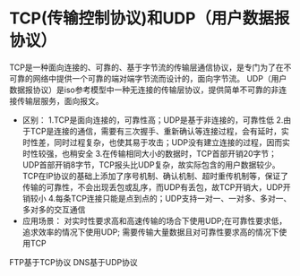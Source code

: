 # TCP(传输控制协议)和UDP（用户数据报协议）

TCP是一种面向连接的、可靠的、基于字节流的传输层通信协议，是专门为了在不可靠的网络中提供一个可靠的端对端字节流而设计的，面向字节流。
UDP（用户数据报协议）是iso参考模型中一种无连接的传输层协议，提供简单不可靠的非连接传输层服务，面向报文。

* 区别：
1.TCP是面向连接的，可靠性高；UDP是基于非连接的，可靠性低
2.由于TCP是连接的通信，需要有三次握手、重新确认等连接过程，会有延时，实时性差，同时过程复杂，也使其易于攻击；UDP没有建立连接的过程，因而实时性较强，也稍安全
3.在传输相同大小的数据时，TCP首部开销20字节；UDP首部开销8字节，TCP报头比UDP复杂，故实际包含的用户数据较少。TCP在IP协议的基础上添加了序号机制、确认机制、超时重传机制等，保证了传输的可靠性，不会出现丢包或乱序，而UDP有丢包，故TCP开销大，UDP开销较小
4.每条TCP连接只能是点到点的；UDP支持一对一、一对多、多对一、多对多的交互通信
* 应用场景：
对实时性要求高和高速传输的场合下使用UDP;在可靠性要求低，追求效率的情况下使用UDP;
需要传输大量数据且对可靠性要求高的情况下使用TCP

FTP基于TCP协议
DNS基于UDP协议
